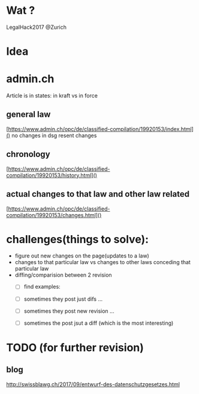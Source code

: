 # Wat ?
LegalHack2017 @Zurich

# Idea

# admin.ch
Article is in states: in kraft vs in force

## general law
[https://www.admin.ch/opc/de/classified-compilation/19920153/index.html]()
no changes in dsg resent changes

## chronology
[https://www.admin.ch/opc/de/classified-compilation/19920153/history.html]()

## actual changes to that law and other law related
[https://www.admin.ch/opc/de/classified-compilation/19920153/changes.html]()



# challenges(things to solve):
- figure out new changes on the page(updates to a law)
- changes to that particular law vs changes to other laws conceding that particular law
- diffing/comparision between 2 revision
    - [ ] find examples:
    - [ ] sometimes they post just difs ...
    - [ ] sometimes they post new revision ...
    - [ ] sometimes the post jsut a diff (which is the most interesting)
 


# TODO (for further revision)
## blog
http://swissblawg.ch/2017/09/entwurf-des-datenschutzgesetzes.html